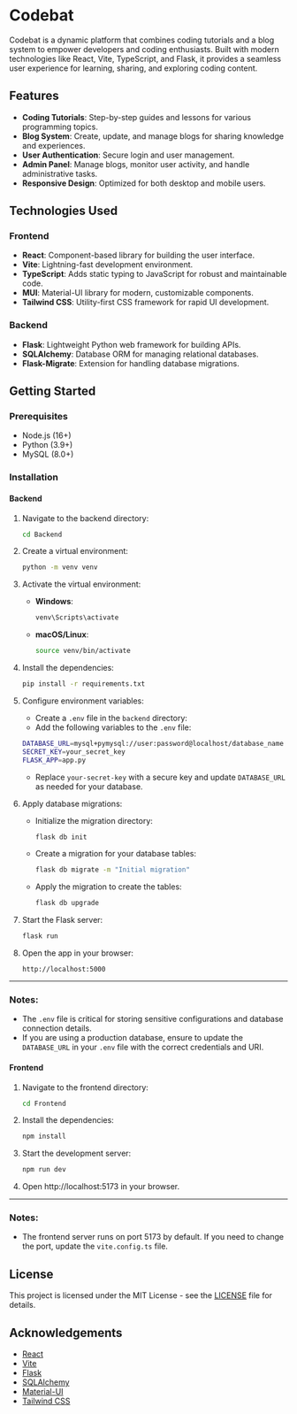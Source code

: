 # Codebat

Codebat is a dynamic platform that combines coding tutorials and a blog system to empower developers and coding enthusiasts. Built with modern technologies like React, Vite, TypeScript, and Flask, it provides a seamless user experience for learning, sharing, and exploring coding content.

## Features

- **Coding Tutorials**: Step-by-step guides and lessons for various programming topics.
- **Blog System**: Create, update, and manage blogs for sharing knowledge and experiences.
- **User Authentication**: Secure login and user management.
- **Admin Panel**: Manage blogs, monitor user activity, and handle administrative tasks.
- **Responsive Design**: Optimized for both desktop and mobile users.

## Technologies Used

### Frontend
- **React**: Component-based library for building the user interface.
- **Vite**: Lightning-fast development environment.
- **TypeScript**: Adds static typing to JavaScript for robust and maintainable code.
- **MUI**: Material-UI library for modern, customizable components.
- **Tailwind CSS**: Utility-first CSS framework for rapid UI development.

### Backend
- **Flask**: Lightweight Python web framework for building APIs.
- **SQLAlchemy**: Database ORM for managing relational databases.
- **Flask-Migrate**: Extension for handling database migrations.

## Getting Started

### Prerequisites
- Node.js (16+)
- Python (3.9+)
- MySQL (8.0+)

### Installation

#### Backend
1. Navigate to the backend directory:
   ```bash
   cd Backend
   ```

2. Create a virtual environment:
   ```bash
   python -m venv venv
   ```

3. Activate the virtual environment:
   - **Windows**:
     ```bash
     venv\Scripts\activate
     ```
   - **macOS/Linux**:
     ```bash
     source venv/bin/activate
     ```

4. Install the dependencies:
   ```bash
   pip install -r requirements.txt
   ```

5. Configure environment variables:
   - Create a `.env` file in the `backend` directory:
   - Add the following variables to the `.env` file:

    ```bash
    DATABASE_URL=mysql+pymysql://user:password@localhost/database_name
    SECRET_KEY=your_secret_key
    FLASK_APP=app.py
     ```
   - Replace `your-secret-key` with a secure key and update `DATABASE_URL` as needed for your database.

6. Apply database migrations:
   - Initialize the migration directory:
     ```bash
     flask db init
     ```
   - Create a migration for your database tables:
     ```bash
     flask db migrate -m "Initial migration"
     ```
   - Apply the migration to create the tables:
     ```bash
     flask db upgrade
     ```

7. Start the Flask server:
   ```bash
   flask run
   ```

8. Open the app in your browser:
   ```
   http://localhost:5000
   ```

---

### Notes:
- The `.env` file is critical for storing sensitive configurations and database connection details.
- If you are using a production database, ensure to update the `DATABASE_URL` in your `.env` file with the correct credentials and URI.


#### Frontend
1. Navigate to the frontend directory:
   ```bash
   cd Frontend
   ```
2. Install the dependencies:
   ```bash
   npm install
   ```
3. Start the development server:
   ```bash
   npm run dev
   ```
4. Open http://localhost:5173 in your browser.

---

### Notes:
- The frontend server runs on port 5173 by default. If you need to change the port, update the `vite.config.ts` file.

## License

This project is licensed under the MIT License - see the [LICENSE](LICENSE) file for details.

## Acknowledgements

- [React](https://reactjs.org/)
- [Vite](https://vitejs.dev/)
- [Flask](https://flask.palletsprojects.com/)
- [SQLAlchemy](https://www.sqlalchemy.org/)
- [Material-UI](https://mui.com/)
- [Tailwind CSS](https://tailwindcss.com/)
